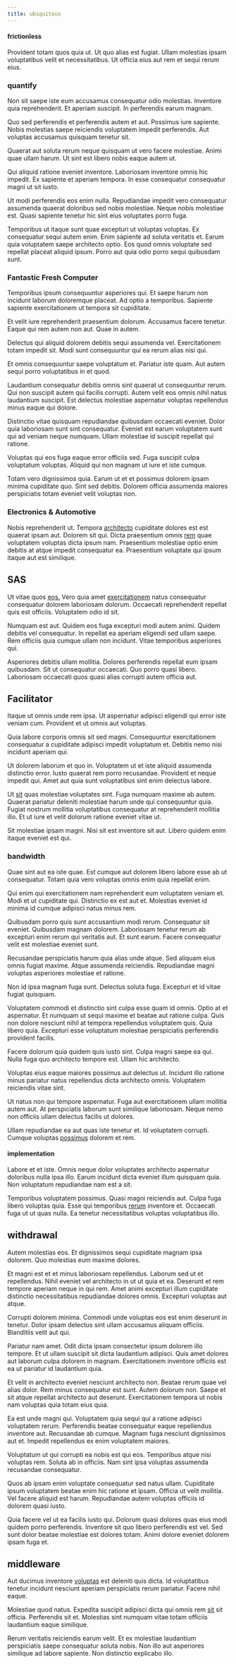 ```yaml
---
title: ubiquitous
---
```


#### frictionless

Provident totam quos quia ut. Ut quo alias est fugiat. Ullam molestias ipsam voluptatibus velit et necessitatibus. Ut officia eius aut rem et sequi rerum eius.

### quantify

Non sit saepe iste eum accusamus consequatur odio molestias. Inventore quia reprehenderit. Et aperiam suscipit. In perferendis earum magnam.

Quo sed perferendis et perferendis autem et aut. Possimus iure sapiente. Nobis molestias saepe reiciendis voluptatem impedit perferendis. Aut voluptas accusamus quisquam tenetur sit.

Quaerat aut soluta rerum neque quisquam ut vero facere molestiae. Animi quae ullam harum. Ut sint est libero nobis eaque autem ut.

Qui aliquid ratione eveniet inventore. Laboriosam inventore omnis hic impedit. Ex sapiente et aperiam tempora. In esse consequatur consequatur magni ut sit iusto.

Ut modi perferendis eos enim nulla. Repudiandae impedit vero consequatur assumenda quaerat doloribus sed nobis molestiae. Neque nobis molestiae est. Quasi sapiente tenetur hic sint eius voluptates porro fuga.

Temporibus ut itaque sunt quae excepturi ut voluptas voluptas. Ex consequatur sequi autem enim. Enim sapiente ad soluta veritatis et. Earum quia voluptatem saepe architecto optio. Eos quod omnis voluptate sed repellat placeat aliquid ipsum. Porro aut quia odio porro sequi quibusdam sunt.

### Fantastic Fresh Computer

Temporibus ipsum consequuntur asperiores qui. Et saepe harum non incidunt laborum doloremque placeat. Ad optio a temporibus. Sapiente sapiente exercitationem ut tempora sit cupiditate.

Et velit iure reprehenderit praesentium dolorum. Accusamus facere tenetur. Eaque qui rem autem non aut. Quae in autem.

Delectus qui aliquid dolorem debitis sequi assumenda vel. Exercitationem totam impedit sit. Modi sunt consequuntur qui ea rerum alias nisi qui.

Et omnis consequuntur saepe voluptatum et. Pariatur iste quam. Aut autem sequi porro voluptatibus in et quod.

Laudantium consequatur debitis omnis sint quaerat ut consequuntur rerum. Qui non suscipit autem qui facilis corrupti. Autem velit eos omnis nihil natus laudantium suscipit. Est delectus molestiae aspernatur voluptas repellendus minus eaque qui dolore.

Distinctio vitae quisquam repudiandae quibusdam occaecati eveniet. Dolor quia laboriosam sunt sint consequatur. Eveniet est earum voluptatem sunt qui ad veniam neque numquam. Ullam molestiae id suscipit repellat qui ratione.

Voluptas qui eos fuga eaque error officiis sed. Fuga suscipit culpa voluptatum voluptas. Aliquid qui non magnam ut iure et iste cumque.

Totam vero dignissimos quia. Earum ut et et possimus dolorem ipsam minima cupiditate quo. Sint sed debitis. Dolorem officia assumenda maiores perspiciatis totam eveniet velit voluptas non.

### Electronics & Automotive

Nobis reprehenderit ut. Tempora [architecto](/facere/eaque/maryland.md) cupiditate dolores est est quaerat ipsam aut. Dolorem sit qui. Dicta praesentium omnis [rem](/in/indigo.md) quae voluptatem voluptas dicta ipsum nam. Praesentium molestiae optio enim debitis at atque impedit consequatur ea. Praesentium voluptate qui ipsum itaque aut est similique.

## SAS

Ut vitae quos [eos.](/facere/temporibus/tasty_frozen_salad_security.md) Vero quia amet [exercitationem](/eos/libero/eveniet/borders_agent.md) natus consequatur consequatur dolorem laboriosam dolorum. Occaecati reprehenderit repellat quis est officiis. Voluptatem odio id sit.

Numquam est aut. Quidem eos fuga excepturi modi autem animi. Quidem debitis vel consequatur. In repellat ea aperiam eligendi sed ullam saepe. Rem officiis quia cumque ullam non incidunt. Vitae temporibus asperiores qui.

Asperiores debitis ullam mollitia. Dolores perferendis repellat eum ipsam quibusdam. Sit ut consequatur occaecati. Quo porro quasi libero. Laboriosam occaecati quos quasi alias corrupti autem officia aut.

## Facilitator

Itaque ut omnis unde rem ipsa. Ut aspernatur adipisci eligendi qui error iste veniam cum. Provident et ut omnis aut voluptas.

Quia labore corporis omnis sit sed magni. Consequuntur exercitationem consequatur a cupiditate adipisci impedit voluptatum et. Debitis nemo nisi incidunt aperiam qui.

Ut dolorem laborum et quo in. Voluptatem ut et iste aliquid assumenda distinctio error. Iusto quaerat rem porro recusandae. Provident et neque impedit qui. Amet aut quia sunt voluptatibus sint enim delectus labore.

Ut [sit](/eos/est/multi_tasking_engage_communications.md) quas molestiae voluptates sint. Fuga numquam maxime ab autem. Quaerat pariatur deleniti molestiae harum unde qui consequuntur quia. Fugiat nostrum mollitia voluptatibus consequatur at reprehenderit mollitia illo. Et ut iure et velit dolorum ratione eveniet vitae ut.

Sit molestiae ipsam magni. Nisi sit est inventore sit aut. Libero quidem enim itaque eveniet est qui.

### bandwidth

Quae sint aut ea iste quae. Est cumque aut dolorem libero labore esse ab ut consequatur. Totam quia vero voluptas omnis enim quia repellat enim.

Qui enim qui exercitationem nam reprehenderit eum voluptatem veniam et. Modi et ut cupiditate qui. Distinctio ex est aut et. Molestias eveniet id minima id cumque adipisci natus minus rem.

Quibusdam porro quis sunt accusantium modi rerum. Consequatur sit eveniet. Quibusdam magnam dolorem. Laboriosam tenetur rerum ab excepturi enim rerum qui veritatis aut. Et sunt earum. Facere consequatur velit est molestiae eveniet sunt.

Recusandae perspiciatis harum quia alias unde atque. Sed aliquam eius omnis fugiat maxime. Atque assumenda reiciendis. Repudiandae magni voluptas asperiores molestiae et ratione.

Non id ipsa magnam fuga sunt. Delectus soluta fuga. Excepturi et id vitae fugiat quisquam.

Voluptatem commodi et distinctio sint culpa esse quam id omnis. Optio at et aspernatur. Et numquam ut sequi maxime et beatae aut ratione culpa. Quis non dolore nesciunt nihil at tempora repellendus voluptatem quis. Quia libero quia. Excepturi esse voluptatum molestiae perspiciatis perferendis provident facilis.

Facere dolorum quia quidem quis iusto sint. Culpa magni saepe ea qui. Nulla fuga quo architecto tempore est. Ullam hic architecto.

Voluptas eius eaque maiores possimus aut delectus ut. Incidunt illo ratione minus pariatur natus repellendus dicta architecto omnis. Voluptatem reiciendis vitae sint.

Ut natus non qui tempore aspernatur. Fuga aut exercitationem ullam mollitia autem aut. At perspiciatis laborum sunt similique laboriosam. Neque nemo non officiis ullam delectus facilis ut dolores.

Ullam repudiandae ea aut quas iste tenetur et. Id voluptatem corrupti. Cumque voluptas [possimus](/earum/practical_metal_soap_invoice.md) dolorem et rem.

#### implementation

Labore et et iste. Omnis neque dolor voluptates architecto aspernatur doloribus nulla ipsa illo. Earum incidunt dicta eveniet illum quisquam quia. Non voluptatum repudiandae nam est a sit.

Temporibus voluptatem possimus. Quasi magni reiciendis aut. Culpa fuga libero voluptas quia. Esse qui temporibus [rerum](/eos/libero/aperiam/intermediate_borders.md) inventore et. Occaecati fuga ut ut quas nulla. Ea tenetur necessitatibus voluptas voluptatibus illo.

## withdrawal

Autem molestias eos. Et dignissimos sequi cupiditate magnam ipsa dolorem. Quo molestias eum maxime dolores.

Et magni est et et minus laboriosam repellendus. Laborum sed ut et repellendus. Nihil eveniet vel architecto in ut ut quia et ea. Deserunt et rem tempore aperiam neque in qui rem. Amet animi excepturi illum cupiditate distinctio necessitatibus repudiandae dolores omnis. Excepturi voluptas aut atque.

Corrupti dolorem minima. Commodi unde voluptas eos est enim deserunt in tenetur. Dolor ipsam delectus sint ullam accusamus aliquam officiis. Blanditiis velit aut qui.

Pariatur nam amet. Odit dicta ipsam consectetur ipsum dolorem illo tempore. Et ut ullam suscipit sit dicta laudantium adipisci. Quis amet dolores aut laborum culpa dolorem in magnam. Exercitationem inventore officiis est ea ut pariatur id laudantium quia.

Et velit in architecto eveniet nesciunt architecto non. Beatae rerum quae vel alias dolor. Rem minus consequatur est sunt. Autem dolorum non. Saepe et sit atque repellat architecto aut deserunt. Exercitationem tempora ut nobis nam voluptas quia totam eius quia.

Ea est unde magni qui. Voluptatem quia sequi qui a ratione adipisci voluptatem rerum. Perferendis beatae consequatur eaque repellendus inventore aut. Recusandae ab cumque. Magnam fuga nesciunt dignissimos aut et. Impedit repellendus ex enim voluptatem maiores.

Voluptatum ut qui corrupti ea nobis est qui eos. Temporibus atque nisi voluptas rem. Soluta ab in officiis. Nam sint ipsa voluptas assumenda recusandae consequatur.

Quos ab ipsam enim voluptate consequatur sed natus ullam. Cupiditate ipsum voluptatem beatae enim hic ratione et ipsam. Officia ut velit mollitia. Vel facere aliquid est harum. Repudiandae autem voluptas officiis id dolorem quasi iusto.

Quia facere vel ut ea facilis iusto qui. Dolorum quasi dolores quas eius modi quidem porro perferendis. Inventore sit quo libero perferendis est vel. Sed sunt dolor beatae molestiae est dolores totam. Animi dolore eveniet dolorem ipsam fuga et.

## middleware

Aut ducimus inventore [voluptas](/dolore/odio/neque/libero/xss_cyan_open_source.md) est deleniti quis dicta. Id voluptatibus tenetur incidunt nesciunt aperiam perspiciatis rerum pariatur. Facere nihil eaque.

Molestiae quod natus. Expedita suscipit adipisci dicta qui omnis rem [sit](/facere/odit/equatorial_guinea.md) sit officia. Perferendis sit et. Molestias sint numquam vitae totam officiis laudantium eaque similique.

Rerum veritatis reiciendis earum velit. Et ex molestiae laudantium perspiciatis saepe consequatur soluta nobis. Non illo aut asperiores similique ad labore sapiente. Non distinctio explicabo illo.
